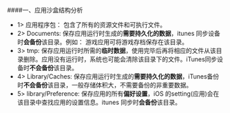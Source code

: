 ####一、应用沙盒结构分析

- 1> 应用程序包： 包含了所有的资源文件和可执行文件。
- 2> Documents: 保存应用运行时生成的**需要持久化的数据**，itunes 同步设备时**会备份**该目录。例如： 游戏应用可将游戏存档保存在该目录。
- 3> tmp: 保存应用运行时所需的**临时数据**，使用完毕后再将相应的文件从该目录删除。应用没有运行时，系统也可能会清除该目录下的文件。iTunes同步设备时**不会备份**该目录。
- 4> Library/Caches: 保存应用运行时生成的**需要持久化的数据**，iTunes备份时**不会备份**该目录，一般存储体积大，不需要备份的非重要数据。
- 5> library/Preference: 保存应用的所有**偏好设置**，iOS 的setting(应用)会在该目录中查找应用的设置信息。itunes 同步时**会备份**该目录。

